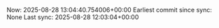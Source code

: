 Now: 2025-08-28 13:04:40.754006+00:00 Earliest commit since sync: None Last sync: 2025-08-28 12:03:04+00:00
